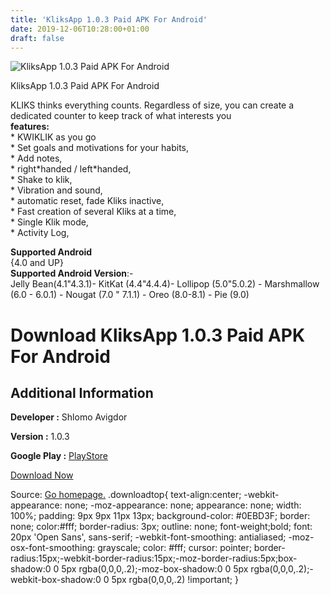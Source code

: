 ```yaml
---
title: 'KliksApp 1.0.3 Paid APK For Android'
date: 2019-12-06T10:28:00+01:00
draft: false
---
```


![KliksApp 1.0.3 Paid APK For Android](https://i0.wp.com/apkhome.net/wp-content/uploads/2019/12/KliksApp-1.0.3-Paid.png "KliksApp 1.0.3 Paid APK For Android")

  

KliksApp 1.0.3 Paid APK For Android

KLIKS thinks everything counts. Regardless of size, you can create a dedicated counter to keep track of what interests you  
**features:**  
\* KWIKLIK as you go  
\* Set goals and motivations for your habits,  
\* Add notes,  
\* right\*handed / left\*handed,  
\* Shake to klik,  
\* Vibration and sound,  
\* automatic reset, fade Kliks inactive,  
\* Fast creation of several Kliks at a time,  
\* Single Klik mode,  
\* Activity Log,

**Supported Android**  
{4.0 and UP}  
**Supported Android Version**:-  
Jelly Bean(4.1"4.3.1)- KitKat (4.4"4.4.4)- Lollipop (5.0"5.0.2) - Marshmallow (6.0 - 6.0.1) - Nougat (7.0 " 7.1.1) - Oreo (8.0-8.1) - Pie (9.0)

Download KliksApp 1.0.3 Paid APK For Android
============================================

Additional Information
----------------------

**Developer :** Shlomo Avigdor

**Version :** 1.0.3

**Google Play :** [PlayStore](https://play.google.com/store/apps/details?id=com.kliksapp.kliks&hl=en)

  

[Download Now](https://store4app.co/post/kliksapp-1-0-3-paid-apk-for-android_1575213950)

  
Source: [Go homepage.](https://store4app.co/post/kliksapp-1-0-3-paid-apk-for-android_1575213950) .downloadtop{ text-align:center; -webkit-appearance: none; -moz-appearance: none; appearance: none; width: 100%; padding: 9px 9px 11px 13px; background-color: #0EBD3F; border: none; color:#fff; border-radius: 3px; outline: none; font-weight;bold; font: 20px 'Open Sans', sans-serif; -webkit-font-smoothing: antialiased; -moz-osx-font-smoothing: grayscale; color: #fff; cursor: pointer; border-radius:15px;-webkit-border-radius:15px;-moz-border-radius:5px;box-shadow:0 0 5px rgba(0,0,0,.2);-moz-box-shadow:0 0 5px rgba(0,0,0,.2);-webkit-box-shadow:0 0 5px rgba(0,0,0,.2) !important; }